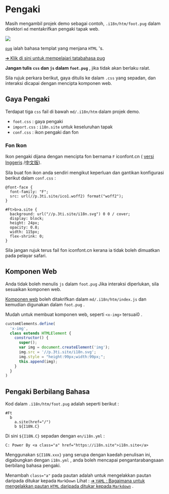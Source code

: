 # Pengaki

Masih mengambil projek demo sebagai contoh, `.i18n/htm/foot.pug` dalam direktori `md` mentakrifkan pengaki tapak web.

![](https://p.3ti.site/1721286077.avif)

[`pug`](https://pugjs.org) ialah bahasa templat yang menjana `HTML` 's.

[➔ Klik di sini untuk mempelajari tatabahasa pug](https://pugjs.org)

**Jangan tulis `css` dan `js` dalam `foot.pug`** , jika tidak akan berlaku ralat.

Sila rujuk perkara berikut, gaya ditulis ke dalam `.css` yang sepadan, dan interaksi dicapai dengan mencipta komponen web.

## Gaya Pengaki

Terdapat tiga `css` fail di bawah `md/.i18n/htm` dalam projek demo.

* `foot.css` : gaya pengaki
* `import.css` : `i18n.site` untuk keseluruhan tapak
* `conf.css` : ikon pengaki dan fon

### Fon Ikon

Ikon pengaki dijana dengan mencipta fon bernama `F` iconfont.cn ( [versi Inggeris](https://www.iconfont.cn/?lang=en-us) /[中文版](https://www.iconfont.cn/?lang=zh)).

Sila buat fon ikon anda sendiri mengikut keperluan dan gantikan konfigurasi berikut dalam `conf.css` :

```
@font-face {
  font-family: "F";
  src: url(//p.3ti.site/ico1.woff2) format("woff2");
}

#Ft>b>a.site {
  background: url("//p.3ti.site/i18n.svg") 0 0 / cover;
  display: block;
  height: 24px;
  opacity: 0.8;
  width: 115px;
  flex-shrink: 0;
}
```

Sila jangan rujuk terus fail fon iconfont.cn kerana ia tidak boleh dimuatkan pada pelayar safari.

## Komponen Web

Anda tidak boleh menulis `js` dalam `foot.pug` Jika interaksi diperlukan, sila sesuaikan komponen web.

[Komponen web](https://www.freecodecamp.org/news/build-your-first-web-component/) boleh ditakrifkan dalam `md/.i18n/htm/index.js` dan kemudian digunakan dalam `foot.pug` .

Mudah untuk membuat komponen web, seperti `<x-img>` tersuai0 .

```js
customElements.define(
  'x-img',
  class extends HTMLElement {
    constructor() {
      super();
      var img = document.createElement('img');
      img.src = '//p.3ti.site/i18n.svg';
      img.style = "height:99px;width:99px;";
      this.append(img);
    }
  }
)
```

## Pengaki Berbilang Bahasa

Kod dalam `.i18n/htm/foot.pug` adalah seperti berikut :

```
#Ft
  b
    a.site(href="/")
    b ${I18N.C}
```

Di sini `${I18N.C}` sepadan dengan `en/i18n.yml` :

```
C: Power By <a class="a" href="https://i18n.site">i18n.site</a>
```

Menggunakan `${I18N.xxx}` yang serupa dengan kaedah penulisan ini, digabungkan dengan `i18n.yml` , anda boleh mencapai pengantarabangsaan berbilang bahasa pengaki.

Menambah `class="a"` pada pautan adalah untuk mengelakkan pautan daripada ditukar kepada `MarkDown` Lihat :
 [➔ `YAML` : Bagaimana untuk mengelakkan pautan `HTML` daripada ditukar kepada `Markdown`](/i18/qa#H2) .